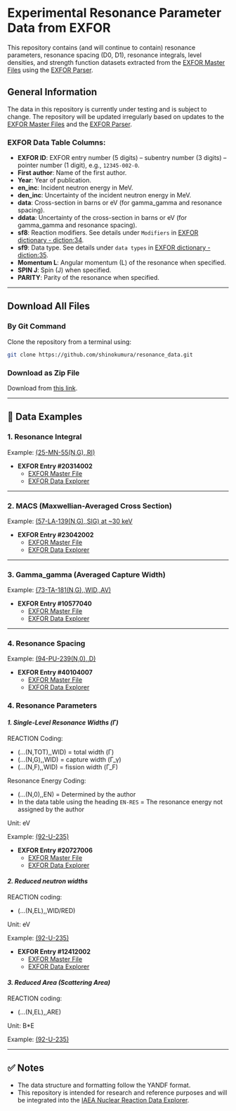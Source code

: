 # Experimental Resonance Parameter Data from EXFOR

This repository contains (and will continue to contain) resonance parameters, resonance spacing (D0, D1), resonance integrals, level densities, and strength function datasets extracted from the [EXFOR Master Files](https://github.com/IAEA-NDS/exfor_master) using the [EXFOR Parser](https://github.com/IAEA-NDS/exforparser).  

## General Information  
The data in this repository is currently under testing and is subject to change. The repository will be updated irregularly based on updates to the [EXFOR Master Files](https://github.com/IAEA-NDS/exfor_master) and the [EXFOR Parser](https://github.com/IAEA-NDS/exforparser).  

### **EXFOR Data Table Columns:**  
- **EXFOR ID**: EXFOR entry number (5 digits) – subentry number (3 digits) – pointer number (1 digit), e.g., `12345-002-0`.  
- **First author**: Name of the first author.  
- **Year**: Year of publication.  
- **en_inc**: Incident neutron energy in MeV.  
- **den_inc**: Uncertainty of the incident neutron energy in MeV.  
- **data**: Cross-section in barns or eV (for gamma_gamma and resonance spacing).  
- **ddata**: Uncertainty of the cross-section in barns or eV (for gamma_gamma and resonance spacing).  
- **sf8**: Reaction modifiers. See details under `Modifiers` in [EXFOR dictionary - diction:34](https://github.com/IAEA-NDS/exfor_dictionary/blob/accc6196f0b1c648c8bf39ef15156c6e7599a920/src/exfor_dictionary/latest.json#L20070C24-L20070C48).  
- **sf9**: Data type. See details under `data types` in [EXFOR dictionary - diction:35](https://github.com/IAEA-NDS/exfor_dictionary/blob/main/src/exfor_dictionary/latest.json#L20422).  
- **Momentum L**: Angular momentum (L) of the resonance when specified.  
- **SPIN J**: Spin (J) when specified.  
- **PARITY**: Parity of the resonance when specified.  

---

## Download All Files  
### **By Git Command**  
Clone the repository from a terminal using:  
```sh
git clone https://github.com/shinokumura/resonance_data.git
```

### **Download as Zip File**  
Download from [this link](https://github.com/shinokumura/resonance_data/archive/refs/heads/main.zip).  

---

## 📁 **Data Examples**  

### **1. Resonance Integral**  
Example: [(25-MN-55(N,G),,RI)](https://github.com/shinokumura/parameters_data/blob/main/resonance_integral/n-g/25-MN-55.txt)  

- **EXFOR Entry #20314002**  
   - [EXFOR Master File](https://github.com/IAEA-NDS/exfor_master/blob/main/exforall/203/20314.x4)  
   - [EXFOR Data Explorer](https://nds.iaea.org/dataexplorer/exfor/entry/20314-002-0)  

---

### **2. MACS (Maxwellian-Averaged Cross Section)**  
Example: [(57-LA-139(N,G),,SIG) at ~30 keV](https://github.com/shinokumura/parameters_data/blob/main/macs/n-g/57-LA-139.txt)  

- **EXFOR Entry #23042002**  
   - [EXFOR Master File](https://github.com/IAEA-NDS/exfor_master/blob/main/exforall/230/23042.x4)  
   - [EXFOR Data Explorer](https://nds.iaea.org/dataexplorer/exfor/entry/23042-002-0)  

---

### **3. Gamma_gamma (Averaged Capture Width)**  
Example: [(73-TA-181(N,G),,WID,,AV)](https://github.com/shinokumura/resonance_data/blob/main/gamma_gamma/n-g/73-TA-181.txt)  

- **EXFOR Entry #10577040**  
   - [EXFOR Master File](https://github.com/IAEA-NDS/exfor_master/blob/main/exforall/105/10577.x4)  
   - [EXFOR Data Explorer](https://nds.iaea.org/dataexplorer/exfor/entry/10577-040-3)  

---

### **4. Resonance Spacing**  
Example: [(94-PU-239(N,0),,D)](https://github.com/shinokumura/parameters_data/blob/main/resonance_spacing/n-0/94-PU-239.txt)  

- **EXFOR Entry #40104007**  
   - [EXFOR Master File](https://github.com/IAEA-NDS/exfor_master/blob/main/exforall/401/40104.x4)  
   - [EXFOR Data Explorer](https://nds.iaea.org/dataexplorer/exfor/entry/40104-007-0)  


### **4. Resonance Parameters**  

#### *1. Single-Level Resonance Widths (&#915;)*

REACTION Coding:
- (…(N,TOT),,WID) = total width (&#915;)
- (…(N,G),,WID) = capture width (&#915;_&#947;)
- (…(N,F),,WID) = fission width (&#915;_F)

Resonance Energy Coding:
- (...(N,0),,EN) = Determined by the author
- In the data table using the heading `EN-RES` = The resonance energy not assigned by the author

Unit: eV

Example: [(92-U-235)](https://github.com/shinokumura/resonance_data/blob/main/resonance_parameter/N/U-235/WID/92-U-235_A.Michaudon-20727-006_1965.txt)  

- **EXFOR Entry #20727006**  
   - [EXFOR Master File](https://github.com/IAEA-NDS/exfor_master/blob/5e570ba94b33a14ce7180935d060bfa4dd879035/exforall/207/20727.x4#L11097)  
   - [EXFOR Data Explorer](https://nds.iaea.org/dataexplorer/exfor/entry/20727-006-3)  


#### *2. Reduced neutron widths*
REACTION coding:

- (…(N,EL),,WID/RED)

Unit: eV

Example: [(92-U-235)](https://github.com/shinokumura/resonance_data/blob/main/resonance_parameter/N/U-235/WID-RED/92-U-235_O.D.Simpson-12412-002_1956.txt) 

- **EXFOR Entry #12412002**  
   - [EXFOR Master File](https://github.com/IAEA-NDS/exfor_master/blob/5e570ba94b33a14ce7180935d060bfa4dd879035/exforall/124/12412.x4#L20C1-L20C13)  
   - [EXFOR Data Explorer](https://nds.iaea.org/dataexplorer/exfor/entry/12412-002-1)  



#### *3. Reduced Area (Scattering Area)*
REACTION coding:

- (…(N,EL),,ARE)

Unit: B*E

Example: [(92-U-235)](https://github.com/shinokumura/resonance_data/blob/main/resonance_parameter/N/U-238/ARE/92-U-238_F.C.Difilippo-10694-003_1980.txt) 







---

## ✅ **Notes**  
- The data structure and formatting follow the YANDF format.  
- This repository is intended for research and reference purposes and will be integrated into the [IAEA Nuclear Reaction Data Explorer](https://nds.iaea.org/dataexplorer/).  
